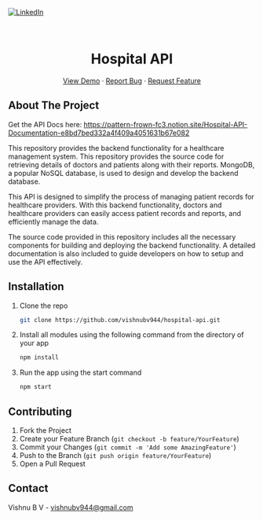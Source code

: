 <a name="readme-top"></a>

[![LinkedIn][linkedin-shield]][linkedin-url]

<!-- PROJECT LOGO -->
<br />
<div align="center">

<h1 align="center">Hospital API</h1>

  <p align="center">
    <a href="https://pattern-frown-fc3.notion.site/Hospital-API-Documentation-e8bd7bed332a4f409a4051631b67e082">View Demo</a>
    ·
    <a href="https://github.com/vishnubv944/hospital-api/issues">Report Bug</a>
    ·
    <a href="https://github.com/vishnubv944/hospital-api/issues">Request Feature</a>
  </p>
</div>

<!-- ABOUT THE PROJECT -->

## About The Project

Get the API Docs here: https://pattern-frown-fc3.notion.site/Hospital-API-Documentation-e8bd7bed332a4f409a4051631b67e082

This repository provides the backend functionality for a healthcare management system. This repository provides the source code for retrieving details of doctors and patients along with their reports. MongoDB, a popular NoSQL database, is used to design and develop the backend database.

This API is designed to simplify the process of managing patient records for healthcare providers. With this backend functionality, doctors and healthcare providers can easily access patient records and reports, and efficiently manage the data.

The source code provided in this repository includes all the necessary components for building and deploying the backend functionality. A detailed documentation is also included to guide developers on how to setup and use the API effectively.

<!-- GETTING STARTED -->

## Installation

1. Clone the repo
   ```sh
   git clone https://github.com/vishnubv944/hospital-api.git
   ```
2. Install all modules using the following command from the directory of your app
   ```sh
   npm install
   ```
3. Run the app using the start command
   ```sh
   npm start
   ```

<!-- CONTRIBUTING -->

## Contributing

1. Fork the Project
2. Create your Feature Branch (`git checkout -b feature/YourFeature`)
3. Commit your Changes (`git commit -m 'Add some AmazingFeature'`)
4. Push to the Branch (`git push origin feature/YourFeature`)
5. Open a Pull Request

<!-- CONTACT -->

## Contact

Vishnu B V - vishnubv944@gmail.com

<!-- MARKDOWN LINKS & IMAGES -->

[contributors-shield]: https://img.shields.io/github/contributors/vishnubv944/hospital-api.svg?style=for-the-badge
[contributors-url]: https://github.com/vishnubv944/hospital-api/graphs/contributors
[forks-url]: https://github.com/vishnubv944/hospital-api/network/members
[stars-url]: https://github.com/vishnubv944/hospital-api/stargazers
[issues-url]: https://github.com/vishnubv944/hospital-api/issues
[license-url]: https://github.com/vishnubv944/hospital-api/blob/master/LICENSE.txt
[linkedin-url]: https://www.linkedin.com/in/vishnubv944/
[linkedin-shield]: https://img.shields.io/badge/-LinkedIn-black.svg?style=for-the-badge&logo=linkedin&colorB=555
